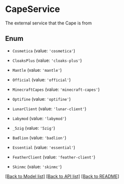 # CapeService

The external service that the Cape is from

## Enum

* `Cosmetica` (value: `'cosmetica'`)

* `CloaksPlus` (value: `'cloaks-plus'`)

* `Mantle` (value: `'mantle'`)

* `Official` (value: `'official'`)

* `MinecraftCapes` (value: `'minecraft-capes'`)

* `Optifine` (value: `'optifine'`)

* `LunarClient` (value: `'lunar-client'`)

* `Labymod` (value: `'labymod'`)

* `_5zig` (value: `'5zig'`)

* `Badlion` (value: `'badlion'`)

* `Essential` (value: `'essential'`)

* `FeatherClient` (value: `'feather-client'`)

* `Skinmc` (value: `'skinmc'`)

[[Back to Model list]](../README.md#documentation-for-models) [[Back to API list]](../README.md#documentation-for-api-endpoints) [[Back to README]](../README.md)
